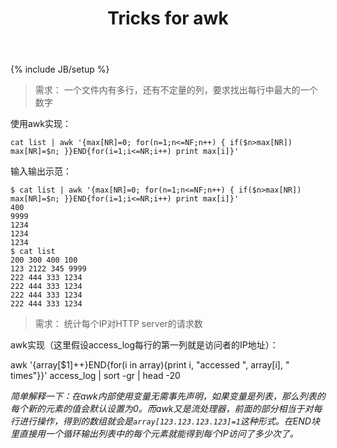 ﻿---
layout: post
title: "Tricks for awk"
description: ""
category: ["Tools"]
---
{% include JB/setup %}

> 需求：
> 一个文件内有多行，还有不定量的列，要求找出每行中最大的一个数字

使用awk实现：

    cat list | awk '{max[NR]=0; for(n=1;n<=NF;n++) { if($n>max[NR]) max[NR]=$n; }}END{for(i=1;i<=NR;i++) print max[i]}'

输入输出示范：

    $ cat list | awk '{max[NR]=0; for(n=1;n<=NF;n++) { if($n>max[NR]) max[NR]=$n; }}END{for(i=1;i<=NR;i++) print max[i]}'
    400
    9999
    1234
    1234
    1234
    $ cat list
    200 300 400 100
    123 2122 345 9999
    222 444 333 1234
    222 444 333 1234
    222 444 333 1234
    222 444 333 1234


> 需求：
> 统计每个IP对HTTP server的请求数

awk实现（这里假设access_log每行的第一列就是访问者的IP地址）：

   awk '{array[$1]++}END{for(i in array){print i, "accessed ", array[i], " times"}}' access_log | sort -gr | head -20

*简单解释一下：在awk内部使用变量无需事先声明，如果变量是列表，那么列表的每个新的元素的值会默认设置为0。而awk又是流处理器，前面的部分相当于对每行进行操作，得到的数组就会是`array[123.123.123.123]=1`这种形式。在END块里直接用一个循环输出列表中的每个元素就能得到每个IP访问了多少次了。*


